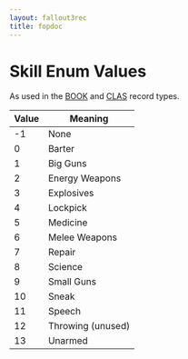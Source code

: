 ```yaml
---
layout: fallout3rec
title: fopdoc
---
```

Skill Enum Values
=================

As used in the [BOOK](../BOOK.html) and [CLAS](../CLAS.html) record types.

Value | Meaning
------|--------
-1 | None
0 | Barter
1 | Big Guns
2 | Energy Weapons
3 | Explosives
4 | Lockpick
5 | Medicine
6 | Melee Weapons
7 | Repair
8 | Science
9 | Small Guns
10 | Sneak
11 | Speech
12 | Throwing (unused)
13 | Unarmed
